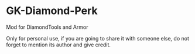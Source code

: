 # GK-Diamond-Perk
Mod for DiamondTools and Armor

Only for personal use, if you are going to share it with someone else, do not forget to mention its author and give credit.
